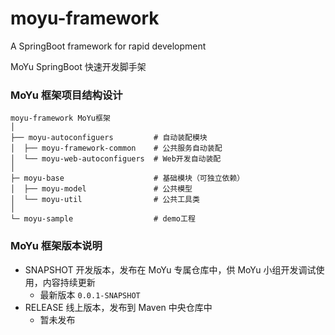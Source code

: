 # moyu-framework

A SpringBoot framework for rapid development

MoYu SpringBoot 快速开发脚手架

### MoYu 框架项目结构设计

```
moyu-framework MoYu框架
│ 
├── moyu-autoconfiguers         # 自动装配模块
│  ├── moyu-framework-common    # 公共服务自动装配
│  └── moyu-web-autoconfiguers  # Web开发自动装配
│ 
├─ moyu-base                    # 基础模块（可独立依赖）
│  ├── moyu-model               # 公共模型
│  └── moyu-util                # 公共工具类
│
└─ moyu-sample                  # demo工程
```

### MoYu 框架版本说明

- SNAPSHOT 开发版本，发布在 MoYu 专属仓库中，供 MoYu 小组开发调试使用，内容持续更新
  - 最新版本 `0.0.1-SNAPSHOT`
- RELEASE 线上版本，发布到 Maven 中央仓库中
  - 暂未发布

